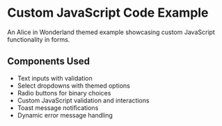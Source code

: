 # Custom JavaScript Code Example

An Alice in Wonderland themed example showcasing custom JavaScript functionality in forms.

## Components Used
- Text inputs with validation
- Select dropdowns with themed options
- Radio buttons for binary choices
- Custom JavaScript validation and interactions
- Toast message notifications
- Dynamic error message handling 